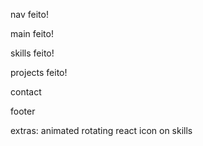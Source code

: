 nav
feito!

main
feito!

skills
feito!

projects
feito!

contact

footer


extras:
animated rotating react icon on skills


